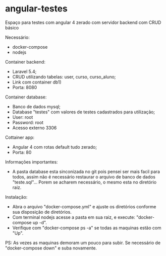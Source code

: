 # angular-testes
Espaço para testes com angular 4 zerado com servidor backend com CRUD básico

Necessário:
- docker-compose
- nodejs

Container backend:
- Laravel 5.4;
- CRUD utilizando tabelas: user, curso, curso_aluno;
- Link com container db1)
- Porta: 8080

Container database:
- Banco de dados mysql;
- Database "testes" com valores de testes cadastrados para utilização;
- User: root
- Password: root
- Acesso externo 3306

Cottainer app:
- Angular 4 com rotas default tudo zerado;
- Porta: 80

Informações importantes:
- A pasta database esta sinconizada no git pois pensei ser mais facil para todos, assim não é necessário restaurar o arquivo de banco de dados "teste.sql"... Porem se acharem necessário, o mesmo esta no diretório raiz.

Instalação:
- Abra o arquivo "docker-compose.yml" e ajuste os diretórios conforme sua disposição de diretórios.
- Com terminal nodejs acesse a pasta em sua raiz, e execute: "docker-compose up -d".
- Verifique com "docker-compose ps -a" se todas as maquinas estão com "Up".

PS: As vezes as maquinas demoram um pouco para subir. Se necessário de "docker-compose down" e suba novamente.

